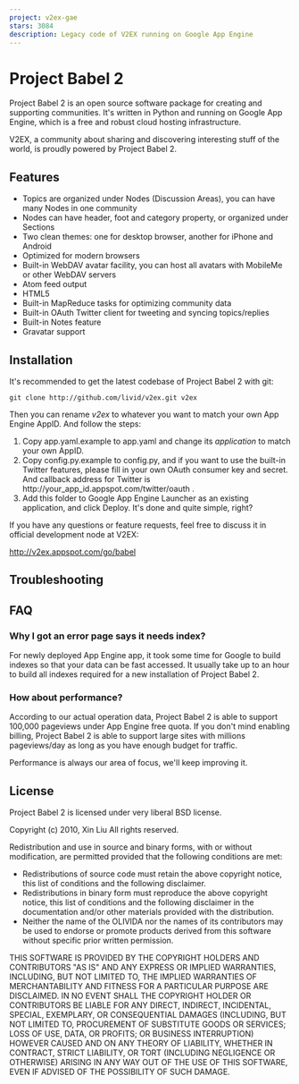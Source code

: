 ```yaml
---
project: v2ex-gae
stars: 3084
description: Legacy code of V2EX running on Google App Engine
---
```


Project Babel 2
===============

Project Babel 2 is an open source software package for creating and supporting communities. It's written in Python and running on Google App Engine, which is a free and robust cloud hosting infrastructure.

V2EX, a community about sharing and discovering interesting stuff of the world, is proudly powered by Project Babel 2.

Features
--------

-   Topics are organized under Nodes (Discussion Areas), you can have many Nodes in one community
-   Nodes can have header, foot and category property, or organized under Sections
-   Two clean themes: one for desktop browser, another for iPhone and Android
-   Optimized for modern browsers
-   Built-in WebDAV avatar facility, you can host all avatars with MobileMe or other WebDAV servers
-   Atom feed output
-   HTML5
-   Built-in MapReduce tasks for optimizing community data
-   Built-in OAuth Twitter client for tweeting and syncing topics/replies
-   Built-in Notes feature
-   Gravatar support

Installation
------------

It's recommended to get the latest codebase of Project Babel 2 with git:

```
git clone http://github.com/livid/v2ex.git v2ex
```

Then you can rename _v2ex_ to whatever you want to match your own App Engine AppID. And follow the steps:

1.  Copy app.yaml.example to app.yaml and change its _application_ to match your own AppID.
2.  Copy config.py.example to config.py, and if you want to use the built-in Twitter features, please fill in your own OAuth consumer key and secret. And callback address for Twitter is http://your\_app\_id.appspot.com/twitter/oauth .
3.  Add this folder to Google App Engine Launcher as an existing application, and click Deploy. It's done and quite simple, right?

If you have any questions or feature requests, feel free to discuss it in official development node at V2EX:

http://v2ex.appspot.com/go/babel

Troubleshooting
---------------

FAQ
---

### Why I got an error page says it needs index?

For newly deployed App Engine app, it took some time for Google to build indexes so that your data can be fast accessed. It usually take up to an hour to build all indexes required for a new installation of Project Babel 2.

### How about performance?

According to our actual operation data, Project Babel 2 is able to support 100,000 pageviews under App Engine free quota. If you don't mind enabling billing, Project Babel 2 is able to support large sites with millions pageviews/day as long as you have enough budget for traffic.

Performance is always our area of focus, we'll keep improving it.

License
-------

Project Babel 2 is licensed under very liberal BSD license.

Copyright (c) 2010, Xin Liu All rights reserved.

Redistribution and use in source and binary forms, with or without modification, are permitted provided that the following conditions are met:

-   Redistributions of source code must retain the above copyright notice, this list of conditions and the following disclaimer.
-   Redistributions in binary form must reproduce the above copyright notice, this list of conditions and the following disclaimer in the documentation and/or other materials provided with the distribution.
-   Neither the name of the OLIVIDA nor the names of its contributors may be used to endorse or promote products derived from this software without specific prior written permission.

THIS SOFTWARE IS PROVIDED BY THE COPYRIGHT HOLDERS AND CONTRIBUTORS "AS IS" AND ANY EXPRESS OR IMPLIED WARRANTIES, INCLUDING, BUT NOT LIMITED TO, THE IMPLIED WARRANTIES OF MERCHANTABILITY AND FITNESS FOR A PARTICULAR PURPOSE ARE DISCLAIMED. IN NO EVENT SHALL THE COPYRIGHT HOLDER OR CONTRIBUTORS BE LIABLE FOR ANY DIRECT, INDIRECT, INCIDENTAL, SPECIAL, EXEMPLARY, OR CONSEQUENTIAL DAMAGES (INCLUDING, BUT NOT LIMITED TO, PROCUREMENT OF SUBSTITUTE GOODS OR SERVICES; LOSS OF USE, DATA, OR PROFITS; OR BUSINESS INTERRUPTION) HOWEVER CAUSED AND ON ANY THEORY OF LIABILITY, WHETHER IN CONTRACT, STRICT LIABILITY, OR TORT (INCLUDING NEGLIGENCE OR OTHERWISE) ARISING IN ANY WAY OUT OF THE USE OF THIS SOFTWARE, EVEN IF ADVISED OF THE POSSIBILITY OF SUCH DAMAGE.
